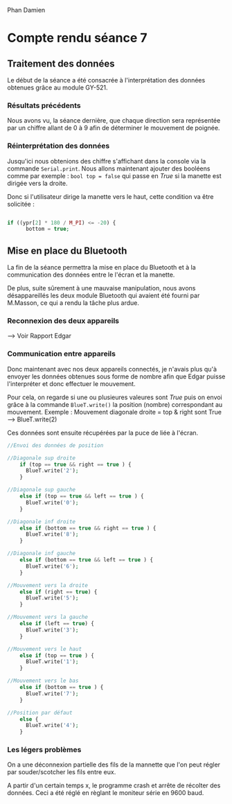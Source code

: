 Phan Damien

# Compte rendu séance 7

## Traitement des données

Le début de la séance a été consacrée à l'interprétation des données obtenues grâce au module GY-521.

### Résultats précédents

Nous avons vu, la séance dernière, que chaque direction sera représentée par un chiffre allant de 0 à 9 afin de déterminer le mouvement de poignée.

### Réinterprétation des données

Jusqu'ici nous obtenions des chiffre s'affichant dans la console via la commande `Serial.print`. 
Nous allons maintenant ajouter des booléens comme par exemple : `bool top = false` qui passe en *True* si la manette est dirigée vers la droite.

Donc si l'utilisateur dirige la manette vers le haut, cette condition va être solicitée : 
```php

if ((ypr[2] * 180 / M_PI) <= -20) {
      bottom = true;

```


## Mise en place du Bluetooth

La fin de la séance permettra la mise en place du Bluetooth et à la communication des données entre le l'écran et la manette.

De plus, suite sûrement à une mauvaise manipulation, nous avons désappareillés les deux module Bluetooth qui avaient été fourni par M.Masson, ce qui a rendu la tâche plus ardue.

### Reconnexion des deux appareils

--> Voir Rapport Edgar 

### Communication entre appareils

Donc maintenant avec nos deux appareils connectés, je n'avais plus qu'à envoyer les données obtenues sous forme de nombre afin que Edgar puisse l'interpréter et donc effectuer le mouvement.

Pour cela, on regarde si une ou plusieures valeures sont *True* puis on envoi grâce à la commande `BlueT.write()` la position (nombre) correspondant au mouvement.
Exemple : 
    Mouvement diagonale droite = top & right sont True --> BlueT.write(2)

Ces données sont ensuite récupérées par la puce de liée à l'écran.

```php
//Envoi des données de position

//Diagonale sup droite
    if (top == true && right == true ) {
      BlueT.write('2');
    }

//Diagonale sup gauche
    else if (top == true && left == true ) {
      BlueT.write('0');
    }

//Diagonale inf droite
    else if (bottom == true && right == true ) {
      BlueT.write('8');
    }

//Diagonale inf gauche
    else if (bottom == true && left == true ) {
      BlueT.write('6');
    }

//Mouvement vers la droite
    else if (right == true) {
      BlueT.write('5');
    }

//Mouvement vers la gauche
    else if (left == true) {
      BlueT.write('3');
    }

//Mouvement vers le haut
    else if (top == true ) {
      BlueT.write('1');
    }

//Mouvement vers le bas
    else if (bottom == true ) {
      BlueT.write('7');
    }

//Position par défaut
    else {
      BlueT.write('4');
    }

```

### Les légers problèmes 

On a une déconnexion partielle des fils de la mannette que l'on peut régler par souder/scotcher les fils entre eux.

A partir d'un certain temps x, le programme crash et arrête de récolter des données.
Ceci a été réglé en règlant le moniteur série en 9600 baud.

